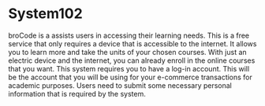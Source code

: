 # System102
broCode is a assists users in accessing their learning needs. This is a free service that only requires a device that is accessible to the internet. It allows you to learn more and take the units of your chosen courses. With just an electric device and the internet, you can already enroll in the online courses that you want. This system requires you to have a log-in account. This will be the account that you will be using for your e-commerce transactions for academic purposes. Users need to submit some necessary personal information that is required by the system.  
